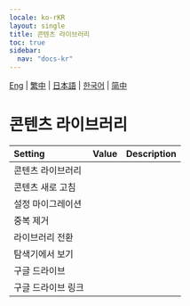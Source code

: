 ```yaml
---
locale: ko-rKR
layout: single
title: 콘텐츠 라이브러리
toc: true
sidebar:
  nav: "docs-kr"
---
```

[Eng](/dancexr/menu/2025.4/system/library) | [繁中](/tw/dancexr/menu/2025.4/system/library) | [日本語](/jp/dancexr/menu/2025.4/system/library) | [한국어](/kr/dancexr/menu/2025.4/system/library) | [简中](/zh/dancexr/menu/2025.4/system/library)

# 콘텐츠 라이브러리



| Setting | Value | Description |
| :--- | --- | :--- |
| 콘텐츠 라이브러리 || 
| 콘텐츠 새로 고침 || 
| 설정 마이그레이션 || 
| 중복 제거 || 
| 라이브러리 전환 || 
| 탐색기에서 보기 || 
| 구글 드라이브 || 
| 구글 드라이브 링크 || 
